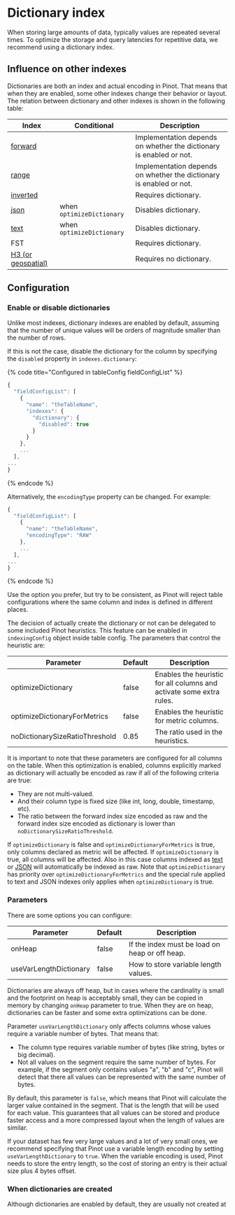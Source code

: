 # Dictionary index

When storing large amounts of data, typically values are repeated several times.
To optimize the storage and query latencies for repetitive data, we recommend using a dictionary index.

## Influence on other indexes

Dictionaries are both an index and actual encoding in Pinot.
That means that when they are enabled, some other indexes change their behavior or layout.
The relation between dictionary and other indexes is shown in the following table:

| Index                                       | Conditional               | Description                                                         |
|---------------------------------------------|---------------------------|---------------------------------------------------------------------|
| [forward](forward-index.md)                 |                           | Implementation depends on whether the dictionary is enabled or not. |
| [range](range-index.md)                     |                           | Implementation depends on whether the dictionary is enabled or not. |
| [inverted](inverted-index.md)               |                           | Requires dictionary.                                                |
| [json](json-index.md)                       | when `optimizeDictionary` | Disables dictionary.                                                |
| [text](text-search-support.md)              | when `optimizeDictionary` | Disables dictionary.                                                |
| FST                                         |                           | Requires dictionary.                                                |
| [H3 (or geospatial)](geospatial-support.md) |                           | Requires no dictionary.                                             |


## Configuration

### Enable or disable dictionaries
Unlike most indexes, dictionary indexes are enabled by default, assuming that the number of unique values will
be orders of magnitude smaller than the number of rows.

If this is not the case, disable the dictionary for the column by specifying the `disabled` property in `indexes.dictionary`:

{% code title="Configured in tableConfig fieldConfigList" %}
```javascript
{
  "fieldConfigList": [
    {
      "name": "theTableName",
      "indexes": {
        "dictionary": {
          "disabled": true
        }
      }
    },
    ...
  ],
...
}
```
{% endcode %}

Alternatively, the `encodingType` property can be changed. For example:
```javascript
{
  "fieldConfigList": [
    {
      "name": "theTableName",
      "encodingType": "RAW"
    },
    ...
  ],
...
}
```
{% endcode %}

Use the option you prefer, but try to be consistent, as Pinot will reject table configurations where the same column and
index is defined in different places.

The decision of actually create the dictionary or not can be delegated to some included Pinot heuristics.
This feature can be enabled in `indexingConfig` object inside table config.
The parameters that control the heuristic are:


| Parameter                      | Default | Description                                                          |
|--------------------------------|---------|----------------------------------------------------------------------|
| optimizeDictionary             | false   | Enables the heuristic for all columns and activate some extra rules. |
| optimizeDictionaryForMetrics   | false   | Enables the heuristic for metric columns.                            |
| noDictionarySizeRatioThreshold | 0.85    | The ratio used in the heuristics.                                    |

It is important to note that these parameters are configured for all columns on the table.
When this optimization is enabled, columns explicitly marked as dictionary will actually be encoded as raw 
if all of the following criteria are true:
- They are not multi-valued.
- And their column type is fixed size (like int, long, double, timestamp, etc).
- The ratio between the forward index size encoded as raw and the forward index size encoded as dictionary is lower than `noDictionarySizeRatioThreshold`.

If `optimizeDictionary` is false and `optimizeDictionaryForMetrics` is true, only columns declared as metric will be affected.
If `optimizeDictionary` is true, all columns will be affected.
Also in this case columns indexed as [text](./text-search-support.md) or [JSON](./json-index.md) will automatically be indexed as raw.
Note that `optimizeDictionary` has priority over `optimizeDictionaryForMetrics` and the special rule applied to text 
and JSON indexes only applies when `optimizeDictionary` is true.

### Parameters

There are some options you can configure:

| Parameter              | Default | Description                                    |
|------------------------|---------|------------------------------------------------|
| onHeap                 | false   | If the index must be load on heap or off heap. |
| useVarLengthDictionary | false   | How to store variable length values.           |

Dictionaries are always off heap, but in cases where the cardinality is small and the footprint on heap is acceptably 
small, they can be copied in memory by changing `onHeap` parameter to true.
When they are on heap, dictionaries can be faster and some extra optimizations can be done.

Parameter `useVarLengthDictionary` only affects columns whose values require a variable number of bytes.
That means that:
* The column type requires variable number of bytes (like string, bytes or big decimal).
* Not all values on the segment require the same number of bytes.
  For example, if the segment only contains values "a", "b" and "c", Pinot will detect that there all values
  can be represented with the same number of bytes.

By default, this parameter is `false`, which means that Pinot will calculate the larger value contained in the segment.
That is the length that will be used for each value.
This guarantees that all values can be stored and produce faster access and a more compressed layout when the length of
values are similar.

If your dataset has few very large values and a lot of very small ones, we recommend
specifying that Pinot use a variable length encoding by setting `useVarLengthDictionary` to `true`.
When the variable encoding is used, Pinot needs to store the entry length, so the cost of storing an entry is
their actual size plus 4 bytes offset.

### When dictionaries are created
Although dictionaries are enabled by default, they are usually not created at 